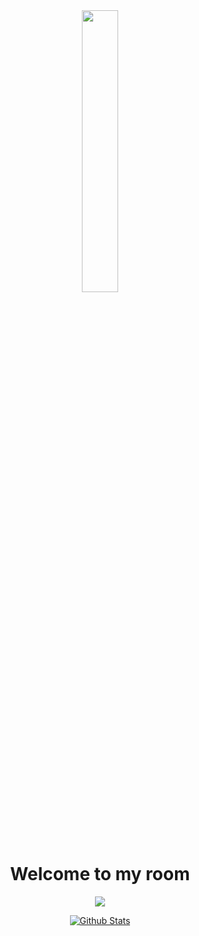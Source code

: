 <html lang="en">
<head>
    <meta charset="UTF-8">
    <meta name="viewport" content="width=device-width, initial-scale=1.0">
</head>
<body>
<div id="header" align="center">
  <img src="https://i.gifer.com/BjPj.gif" width="34%" />
</div>
<div class="header" align="center">
    <h1>Welcome to my room</h1>
    
</div>
<div>
    <p align="center">
  <a href="https://skillicons.dev">
    <img src="https://skillicons.dev/icons?i=git,docker,py,arch,apple,dart,flutter,js,raspberrypi,cpp," />
  </a>
</p>
</div>
</body>
<div align="center">
    <a href=""https://github-readme-stats.vercel.app>
        <img src="https://github-readme-stats.vercel.app/api?username=bitrockz&show_icons=true&theme=transparent" alt="Github Stats">    
    </a>
</div>
</html>
